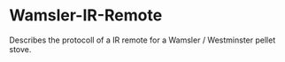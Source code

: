 # Wamsler-IR-Remote
Describes the protocoll of a IR remote for a Wamsler / Westminster pellet stove.
